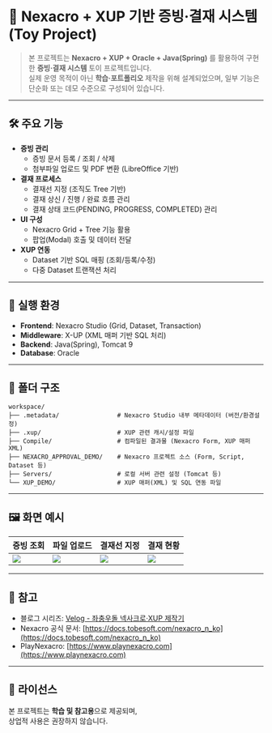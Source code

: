 # 📑 Nexacro + XUP 기반 증빙·결재 시스템 (Toy Project)

> 본 프로젝트는 **Nexacro + XUP + Oracle + Java(Spring)** 를 활용하여 구현한 **증빙·결재 시스템** 토이 프로젝트입니다.  
> 실제 운영 목적이 아닌 **학습·포트폴리오** 제작을 위해 설계되었으며, 일부 기능은 단순화 또는 데모 수준으로 구성되어 있습니다.  

---

## 🛠 주요 기능
- **증빙 관리**
  - 증빙 문서 등록 / 조회 / 삭제
  - 첨부파일 업로드 및 PDF 변환 (LibreOffice 기반)
- **결재 프로세스**
  - 결재선 지정 (조직도 Tree 기반)
  - 결재 상신 / 진행 / 완료 흐름 관리
  - 결재 상태 코드(PENDING, PROGRESS, COMPLETED) 관리
- **UI 구성**
  - Nexacro Grid + Tree 기능 활용
  - 팝업(Modal) 호출 및 데이터 전달
- **XUP 연동**
  - Dataset 기반 SQL 매핑 (조회/등록/수정)
  - 다중 Dataset 트랜잭션 처리  

---

## 🚀 실행 환경
- **Frontend**: Nexacro Studio (Grid, Dataset, Transaction)  
- **Middleware**: X-UP (XML 매퍼 기반 SQL 처리)  
- **Backend**: Java(Spring), Tomcat 9  
- **Database**: Oracle  

---

## 📂 폴더 구조
```
workspace/
├── .metadata/                # Nexacro Studio 내부 메타데이터 (버전/환경설정)  
├── .xup/                     # XUP 관련 캐시/설정 파일  
├── Compile/                  # 컴파일된 결과물 (Nexacro Form, XUP 매퍼 XML)  
├── NEXACRO_APPROVAL_DEMO/    # Nexacro 프로젝트 소스 (Form, Script, Dataset 등)  
├── Servers/                  # 로컬 서버 관련 설정 (Tomcat 등)  
└── XUP_DEMO/                 # XUP 매퍼(XML) 및 SQL 연동 파일  
```
---

## 🖼 화면 예시
| 증빙 조회 | 파일 업로드 | 결재선 지정 | 결재 현황 |
|-----------|-------------|--------------|------------|
| ![](https://velog.velcdn.com/images/binhk/post/e280f95c-4add-4e07-b38f-4ca9124414dc/image.PNG) | ![](https://velog.velcdn.com/images/binhk/post/f3f043e8-fe15-461e-abba-b0a0d6ae430e/image.PNG) | ![](https://velog.velcdn.com/images/binhk/post/cf510376-3037-4b69-971c-c305995151c1/image.PNG) | ![](https://velog.velcdn.com/images/binhk/post/92b38d7b-68bd-46a2-a8b8-45b879f0239a/image.PNG) |

---

## 📖 참고
- 블로그 시리즈: [Velog - 좌충우돌 넥사크로·XUP 제작기](https://velog.io/@binhk)  
- Nexacro 공식 문서: [https://docs.tobesoft.com/nexacro_n_ko](https://docs.tobesoft.com/nexacro_n_ko)  
- PlayNexacro: [https://www.playnexacro.com](https://www.playnexacro.com)  

---

## 📜 라이선스
본 프로젝트는 **학습 및 참고용**으로 제공되며,  
상업적 사용은 권장하지 않습니다.  
